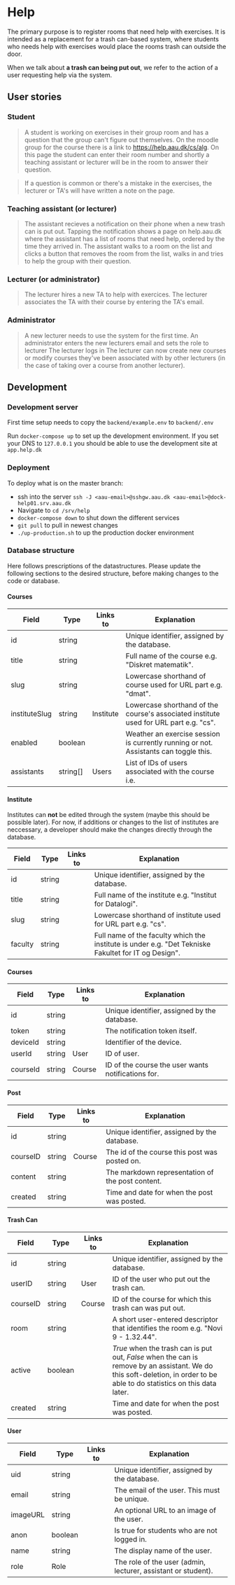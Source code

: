 # Help

The primary purpose is to register rooms that need help with exercises.
It is intended as a replacement for a trash can-based system, where students who needs help with exercises would place the rooms trash can outside the door.

When we talk about **a trash can being put out**, we refer to the action of a user requesting help via the system.

## User stories

### Student

> A student is working on exercises in their group room and has a question that the group can't figure out themselves.
  On the moodle group for the course there is a link to https://help.aau.dk/cs/alg.
  On this page the student can enter their room number and shortly a teaching assistant or lecturer will be in the room to answer their question.

> If a question is common or there's a mistake in the exercises, the lecturer or TA's will have written a note on the page.

### Teaching assistant (or lecturer)

> The assistant recieves a notification on their phone when a new trash can is put out.
  Tapping the notification shows a page on help.aau.dk where the assistant has a list of rooms that need help, ordered by the time they arrived in.
  The assistant walks to a room on the list and clicks a button that removes the room from the list, walks in and tries to help the group with their question.

### Lecturer (or administrator)

> The lecturer hires a new TA to help with exercices.
  The lecturer associates the TA with their course by entering the TA's email.

### Administrator

> A new lecturer needs to use the system for the first time.
  An administrator enters the new lecturers email and sets the role to lecturer
  The lecturer logs in
  The lecturer can now create new courses or modify courses they've been associated with by other lecturers (in the case of taking over a course from another lecturer).

## Development

### Development server

First time setup needs to copy the `backend/example.env` to `backend/.env`

Run `docker-compose up` to set up the development environment.
If you set your DNS to `127.0.0.1` you should be able to use the development site at `app.help.dk`

### Deployment

To deploy what is on the master branch:
- ssh into the server `ssh -J <aau-email>@sshgw.aau.dk <aau-email>@dock-help01.srv.aau.dk`
- Navigate to `cd /srv/help`
- `docker-compose down` to shut down the different services
- `git pull` to pull in newest changes
- `./up-production.sh` to up the production docker environment




### Database structure

Here follows prescriptions of the datastructures.
Please update the following sections to the desired structure, before making changes to the code or database.

#### Courses

| Field         | Type     | Links to  | Explanation |
|---------------|----------|-----------|-------------|
| id            | string   |           | Unique identifier, assigned by the database. |
| title         | string   |           | Full name of the course e.g. "Diskret matematik". |
| slug          | string   |           | Lowercase shorthand of course used for URL part e.g. "dmat". |
| instituteSlug | string   | Institute | Lowercase shorthand of the course's associated institute used for URL part e.g. "cs". |
| enabled       | boolean  |           | Weather an exercise session is currently running or not. Assistants can toggle this. |
| assistants    | string[] | Users     | List of IDs of users associated with the course i.e. |

#### Institute

Institutes can **not** be edited through the system (maybe this should be possible later).
For now, if additions or changes to the list of institutes are neccessary, a developer should make the changes directly through the database.

| Field         | Type     | Links to  | Explanation |
|---------------|----------|-----------|-------------|
| id            | string   |           | Unique identifier, assigned by the database. |
| title         | string   |           | Full name of the institute e.g. "Institut for Datalogi". |
| slug          | string   |           | Lowercase shorthand of institute used for URL part e.g. "cs". |
| faculty       | string   |           | Full name of the faculty which the institute is under e.g. "Det Tekniske Fakultet for IT og Design". |

#### Courses

| Field         | Type     | Links to  | Explanation |
|---------------|----------|-----------|-------------|
| id            | string   |           | Unique identifier, assigned by the database. |
| token         | string   |           | The notification token itself. |
| deviceId      | string   |           | Identifier of the device. |
| userId        | string   | User      | ID of user. |
| courseId      | string   | Course    | ID of the course the user wants notifications for. |

#### Post

| Field         | Type     | Links to  | Explanation |
|---------------|----------|-----------|-------------|
| id            | string   |           | Unique identifier, assigned by the database. |
| courseID      | string   | Course    | The id of the course this post was posted on. |
| content       | string   |           | The markdown representation of the post content. |
| created       | string   |           | Time and date for when the post was posted. |

#### Trash Can

| Field         | Type     | Links to  | Explanation |
|---------------|----------|-----------|-------------|
| id            | string   |           | Unique identifier, assigned by the database. |
| userID        | string   | User      | ID of the user who put out the trash can. |
| courseID      | string   | Course    | ID of the course for which this trash can was put out. |
| room          | string   |           | A short user-entered descriptor that identifies the room e.g. "Novi 9 - 1.32.44". |
| active        | boolean  |           | *True* when the trash can is put out, *False* when the can is remove by an assistant. We do this soft-deletion, in order to be able to do statistics on this data later. |
| created       | string   |           | Time and date for when the post was posted. |

#### User

| Field         | Type     | Links to  | Explanation |
|---------------|----------|-----------|-------------|
| uid           | string   |           | Unique identifier, assigned by the database. |
| email         | string   |           | The email of the user. This must be unique. |
| imageURL      | string   |           | An optional URL to an image of the user. |
| anon          | boolean  |           | Is true for students who are not logged in. |
| name          | string   |           | The display name of the user. |
| role          | Role     |           | The role of the user (admin, lecturer, assistant or student). |
